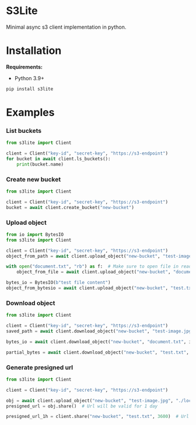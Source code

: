 # S3Lite
Minimal async s3 client implementation in python.

# Installation
**Requirements:**
 - Python 3.9+

```bash
pip install s3lite
```

# Examples

### List buckets
```python
from s3lite import Client

client = Client("key-id", "secret-key", "https://s3-endpoint")
for bucket in await client.ls_buckets():
    print(bucket.name)
```

### Create new bucket
```python
from s3lite import Client

client = Client("key-id", "secret-key", "https://s3-endpoint")
bucket = await client.create_bucket("new-bucket")
```

### Upload object
```python
from io import BytesIO
from s3lite import Client

client = Client("key-id", "secret-key", "https://s3-endpoint")
object_from_path = await client.upload_object("new-bucket", "test-image.jpg", "./local-image.png")

with open("document.txt", "rb") as f:  # Make sure to open file in read-binary mode
    object_from_file = await client.upload_object("new-bucket", "document.txt", f)

bytes_io = BytesIO(b"test file content")
object_from_bytesio = await client.upload_object("new-bucket", "test.txt", bytes_io)
```

### Download object
```python
from s3lite import Client

client = Client("key-id", "secret-key", "https://s3-endpoint")
saved_path = await client.download_object("new-bucket", "test-image.jpg", "./local-image.png")

bytes_io = await client.download_object("new-bucket", "document.txt", in_memory=True)

partial_bytes = await client.download_object("new-bucket", "test.txt", in_memory=True, offset=4, limit=6)
```

### Generate presigned url
```python
from s3lite import Client

client = Client("key-id", "secret-key", "https://s3-endpoint")

obj = await client.upload_object("new-bucket", "test-image.jpg", "./local-image.png")
presigned_url = obj.share()  # Url will be valid for 1 day

presigned_url_1h = client.share("new-bucket", "test.txt", 3600)  # Url will be valid for 1 hour
```